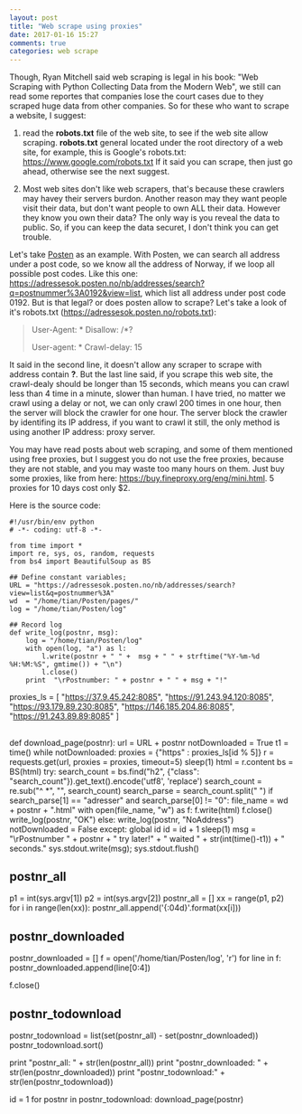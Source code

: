 ```yaml
---
layout: post
title: "Web scrape using proxies"
date: 2017-01-16 15:27
comments: true
categories: web scrape
---
```


Though, Ryan Mitchell said web scraping is legal in his book: "Web Scraping with Python Collecting Data from the Modern Web", we still can read some reportes that companies lose the court cases due to they scraped huge data from other companies. So for these who want to scrape a website, I suggest:

1. read the **robots.txt** file of the web site, to see if the web site allow scraping. **robots.txt** general located under the root directory of a web site, for example, this is Google's robots.txt: https://www.google.com/robots.txt If it said you can scrape, then just go ahead, otherwise see the next suggest. 

2. Most web sites don't like web scrapers, that's because these crawlers may havey their servers burdon. Another reason may they want people visit their data, but don't want people to own ALL their data. However they know you own their data? The only way is you reveal the data to public. So, if you can keep the data securet, I don't think you can get trouble. 

Let's take [Posten](https://adressesok.posten.no/) as an example. With Posten, we can search all address under a post code, so we know all the address of Norway, if we loop all possible post codes.  Like this one: 
https://adressesok.posten.no/nb/addresses/search?q=postnummer%3A0192&view=list, which list all address under post code 0192. But is that legal? or does posten allow to scrape? Let's take a look of it's robots.txt (https://adressesok.posten.no/robots.txt): 




>User-Agent: *
>Disallow: /*?
>
>User-agent: *
>Crawl-delay: 15

It said in the second line, it doesn't allow any scraper to scrape with address contain **?**. But the last line said, if you scrape this web site, the crawl-dealy should be longer than 15 seconds, which means you can crawl less than 4 time in a minute, slower than human. I have tried, no matter we crawl using a delay or not, we can only crawl 200 times in one hour, then the server will block the crawler for one hour. The server block the crawler by identifing its IP address, if you want to crawl it still, the only method is using another IP address: proxy server. 

You may have read posts about web scraping, and some of them mentioned using free proxies, but I suggest you do not use the free proxies, because they are not stable, and you may waste too many hours on them. Just buy some proxies, like from here: https://buy.fineproxy.org/eng/mini.html. 5 proxies for 10 days cost only $2. 



Here is the source code:


~~~~
#!/usr/bin/env python
# -*- coding: utf-8 -*-

from time import *
import re, sys, os, random, requests
from bs4 import BeautifulSoup as BS

## Define constant variables;
URL = "https://adressesok.posten.no/nb/addresses/search?view=list&q=postnummer%3A"
wd  = "/home/tian/Posten/pages/"
log = "/home/tian/Posten/log"

~~~~


~~~~
## Record log
def write_log(postnr, msg):
    log = "/home/tian/Posten/log"
    with open(log, "a") as l:
        l.write(postnr + " " +  msg + " " + strftime("%Y-%m-%d %H:%M:%S", gmtime()) + "\n")
        l.close()
    print  "\rPostnumber: " + postnr + " " + msg + "!"

~~~~  
    
    


proxies_ls = [
    "https://37.9.45.242:8085",
    "https://91.243.94.120:8085",
    "https://93.179.89.230:8085",
    "https://146.185.204.86:8085",
    "https://91.243.89.89:8085"
]   



##
def download_page(postnr):
    url = URL + postnr
    notDownloaded = True
    t1 = time()
    while notDownloaded:
        proxies = {"https" : proxies_ls[id % 5]}
        r = requests.get(url, proxies = proxies, timeout=5)
        sleep(1)
        html = r.content
        bs = BS(html)
        try:
            search_count = bs.find("h2", {"class": "search_count"}).get_text().encode('utf8', 'replace')
            search_count = re.sub("^ *", "", search_count)
            search_parse = search_count.split(" ")
            if search_parse[1] == "adresser" and search_parse[0] != "0":
                file_name = wd + postnr + ".html"
                with open(file_name, "w") as f:
                    f.write(html)
                    f.close()
                write_log(postnr, "OK")
            else:
                write_log(postnr, "NoAddress")
            notDownloaded = False
        except:
            global id
            id = id + 1
            sleep(1)
            msg = "\rPostnumber " + postnr + " try later!" + " waited " + str(int(time()-t1)) + " seconds."
            sys.stdout.write(msg); sys.stdout.flush()


            
            
            
## postnr_all
p1 = int(sys.argv[1])
p2 = int(sys.argv[2])
postnr_all = []
xx = range(p1, p2)
for i in range(len(xx)):
    postnr_all.append('{:04d}'.format(xx[i]))

## postnr_downloaded
postnr_downloaded = []
f = open('/home/tian/Posten/log', 'r')
for line in f:
    postnr_downloaded.append(line[0:4])

f.close()

## postnr_todownload
postnr_todownload = list(set(postnr_all) - set(postnr_downloaded))
postnr_todownload.sort()

print "postnr_all: " + str(len(postnr_all))
print "postnr_downloaded: " + str(len(postnr_downloaded))
print "postnr_todownload:" + str(len(postnr_todownload))


id = 1
for postnr in postnr_todownload:
    download_page(postnr)


